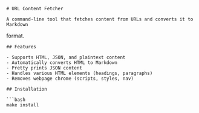     # URL Content Fetcher

    A command-line tool that fetches content from URLs and converts it to Markdown
  format.

    ## Features

    - Supports HTML, JSON, and plaintext content
    - Automatically converts HTML to Markdown
    - Pretty prints JSON content
    - Handles various HTML elements (headings, paragraphs)
    - Removes webpage chrome (scripts, styles, nav)

    ## Installation

    ```bash
    make install
